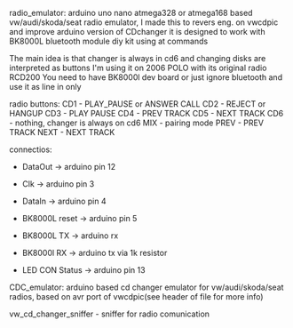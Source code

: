
radio_emulator: arduino uno nano atmega328 or atmega168  based vw/audi/skoda/seat radio emulator, I made this to revers eng. on vwcdpic and improve arduino version of CDchanger
 it is designed to work with BK8000L bluetooth module diy kit using at commands
 
 
 The main idea is that changer is always in cd6 and changing disks are interpreted as buttons
 I'm using it on 2006 POLO with its original radio RCD200 
 You need to have BK8000l dev board or just ignore bluetooth and use it as line in only
 
 radio buttons:
	CD1 - PLAY_PAUSE or ANSWER CALL
	CD2 - REJECT or HANGUP
	CD3 - PLAY PAUSE
	CD4 - PREV TRACK
	CD5 - NEXT TRACK
	CD6 - nothing, changer is always on cd6
	MIX - pairing mode
	PREV - PREV TRACK
	NEXT - NEXT TRACK
 
connectios:

- DataOut -> arduino pin 12

- Clk     -> arduino pin 3

- DataIn  -> arduino pin 4 

- BK8000L reset -> arduino pin 5
- BK8000L TX -> arduino rx
- BK8000l RX -> arduino tx via 1k resistor

- LED CON Status -> arduino pin 13

CDC_emulator: arduino based cd changer emulator for vw/audi/skoda/seat radios, based on avr port of vwcdpic(see header of file for more info)


vw_cd_changer_sniffer - sniffer for radio comunication
